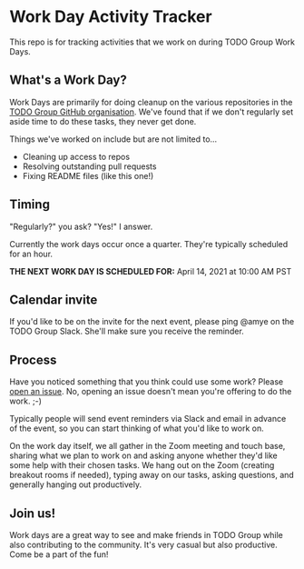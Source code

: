 # Work Day Activity Tracker

This repo is for tracking activities that we work on during TODO Group Work Days.

## What's a Work Day?

Work Days are primarily for doing cleanup on the various repositories in the [TODO Group GitHub organisation](https://github.com/todogroup). We've found that if we don't regularly set aside time to do these tasks, they never get done.

Things we've worked on include but are not limited to…

* Cleaning up access to repos
* Resolving outstanding pull requests
* Fixing README files (like this one!)

## Timing

"Regularly?" you ask? "Yes!" I answer. 

Currently the work days occur once a quarter. They're typically scheduled for an hour.

**THE NEXT WORK DAY IS SCHEDULED FOR:** April 14, 2021 at 10:00 AM PST

## Calendar invite

If you'd like to be on the invite for the next event, please ping @amye on the TODO Group Slack. She'll make sure you receive the reminder.

## Process

Have you noticed something that you think could use some work? Please [open an issue](https://github.com/todogroup/work-day-activities/issues/new/choose). No, opening an issue doesn't mean you're offering to do the work. ;-)

Typically people will send event reminders via Slack and email in advance of the event, so you can start thinking of what you'd like to work on.

On the work day itself, we all gather in the Zoom meeting and touch base, sharing what we plan to work on and asking anyone whether they'd like some help with their chosen tasks. We hang out on the Zoom (creating breakout rooms if needed), typing away on our tasks, asking questions, and generally hanging out productively.

## Join us!

Work days are a great way to see and make friends in TODO Group while also contributing to the community. It's very casual but also productive. Come be a part of the fun!
